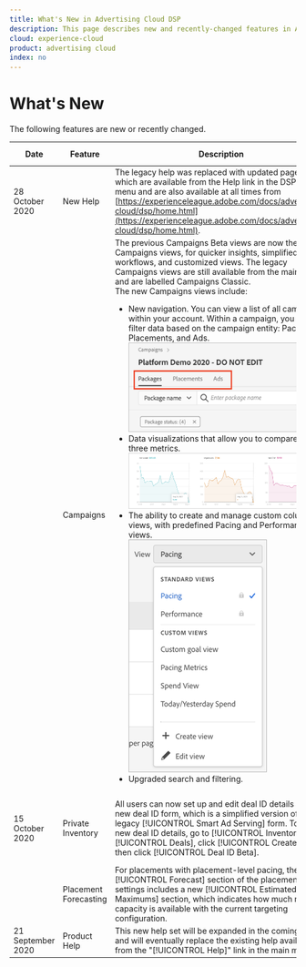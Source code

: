 ```yaml
---
title: What's New in Advertising Cloud DSP
description: This page describes new and recently-changed features in Advertising Cloud DSP.
cloud: experience-cloud
product: advertising cloud
index: no
---
```


# What's New

The following features are new or recently changed.

| Date | Feature | Description | For More Information |
| ---- | ------- | ----------- | -------------------- |
| 28 October 2020 | New Help | The legacy help was replaced with updated pages, which are available from the Help link in the DSP main menu and are also available at all times from [https://experienceleague.adobe.com/docs/advertising-cloud/dsp/home.html](https://experienceleague.adobe.com/docs/advertising-cloud/dsp/home.html). | &mdash; |
|  | Campaigns | The previous Campaigns Beta views are now the default Campaigns views, for quicker insights, simplified workflows, and customized views. The legacy Campaigns views are still available from the main menu and are labelled Campaigns Classic.<br>The new Campaigns views include:<ul><li>New navigation. You can view a list of all campaigns within your account. Within a campaign, you can filter data based on the campaign entity: Packages, Placements, and Ads.<br>![Campaign entity tabs](/help/dsp/assets/campaign-subtabs.png)</li><li>Data visualizations that allow you to compare up to three metrics.<br>![separate trend charts for three metrics](/help/dsp/assets/trend-chart-separate.png)</li><li>The ability to create and manage custom column views, with predefined Pacing and Performance views.<br>![column view selector](/help/dsp/assets/column-view-selector.png)</li><li>Upgraded search and filtering.</li></ul> | See [About In-Platform Reports](/help/dsp/campaign-management/reports/campaign-reports-about.md).<br><br>See also [About the Campaign Data Views](/help/dsp/campaign-management/reports/campaign-data-views-about.md). |
|15 October 2020 | Private Inventory | All users can now set up and edit deal ID details using a new deal ID form, which is a simplified version of the legacy [!UICONTROL Smart Ad Serving] form. To set up new deal ID details, go to [!UICONTROL Inventory] > [!UICONTROL Deals], click [!UICONTROL Create], and then click [!UICONTROL Deal ID Beta]. | See [Manually Create Deal ID Details](/help/dsp/inventory/deal-id-create.md) and [Manual Deal ID Settings](/help/dsp/inventory/deal-id-settings.md) |
| | Placement Forecasting | For placements with placement-level pacing, the [!UICONTROL Forecast] section of the placement settings includes a new [!UICONTROL Estimated Maximums] section, which indicates how much more capacity is available with the current targeting configuration. | &mdash; |
| 21 September 2020 | Product Help | This new help set will be expanded in the coming weeks and will eventually replace the existing help available from the "[!UICONTROL Help]" link in the main menu. | &mdash; |
